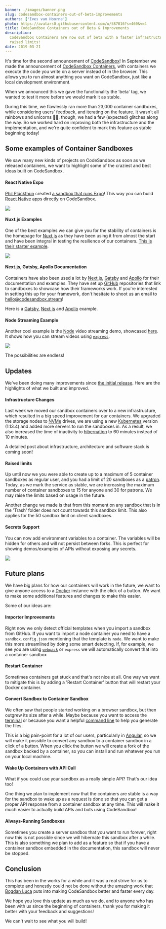 ```yaml
---
banner: ./images/banner.png
slug: codesandbox-containers-out-of-beta-improvements
authors: ['Ives van Hoorne']
photo: https://avatars0.githubusercontent.com/u/587016?s=460&v=4
title: CodeSandbox Containers out of Beta & Improvements
description:
  CodeSandbox Containers are now out of beta with a faster infrastructure and
  raised limits!
date: 2019-03-21
---
```


It's time for the second announcement of [CodeSandbox](https://codesandbox.stream)!
In September we made the announcement of
[CodeSandbox Containers](/post/announcing-codesandbox-containers), with
containers we execute the code you write on a server instead of in the browser.
This allows you to run almost anything you want on CodeSandbox, just like a
local development environment.

When we announced this we gave the functionality the 'beta' tag, we wanted to
test it more before we would mark it as stable.

During this time, we flawlessly ran more than 23,000 container sandboxes, while
considering users' feedback, and iterating on the feature. It wasn't all
rainbows and unicorns 🌈🦄, though, we had a few (expected) glitches along the
way. So we worked hard on improving both the infrastructure and the
implementation, and we're quite confident to mark this feature as stable
beginning today!

## Some examples of Container Sandboxes

We saw many new kinds of projects on CodeSandbox as soon as we released
containers, we want to highlight some of the craziest and best ideas built on
CodeSandbox.

#### React Native Expo

[Phil Plückthun](https://twitter.com/_philpl) created
[a sandbox that runs Expo](https://codesandbox.stream/s/wkjn0zlxpw)! This way you
can build [React Native](https://github.com/facebook/react-native) apps directly
on CodeSandbox.

![](images/0.png)

#### Nuxt.js Examples

One of the best examples we can give you for the stability of containers is the
homepage for [Nuxt.js](https://github.com/nuxt/nuxt.js) as they have been using
it from almost the start and have been integral in testing the resilience of our
containers.
[This is their starter example](https://codesandbox.stream/s/github/nuxt/codesandbox-nuxt/tree/master?fontsize=14).

![](images/1.png)

#### Next.js, Gatsby, Apollo Documentation

Containers have also been used a lot by
[Next.js](https://github.com/zeit/next.js),
[Gatsby](https://github.com/gatsbyjs/gatsby) and
[Apollo](https://www.apollographql.com) for their documentation and examples.
They have set up [GitHub](https://github.com) repositories that link to
sandboxes to showcase how their frameworks work. If you're interested in setting
this up for your framework, don't hesitate to shoot us an email to
hello@codesandbox.stream!

Here is a
[Gatsby](https://codesandbox.stream/s/github/gatsbyjs/gatsby-starter-default/tree/master),
[Next.js](https://codesandbox.stream/s/github/zeit/next.js/tree/master/examples/hello-world)
and [Apollo](https://codesandbox.stream/s/apollo-server) example.

#### Node Streaming Example

Another cool example is the [Node](https://github.com/nodejs/node) video
streaming demo, showcased [here](https://codesandbox.stream/s/14n6q1yr33). It shows
how you can stream videos using
[`express`](https://github.com/expressjs/express).

![](images/2.png)

The possibilities are endless!

## Updates

We've been doing many improvements since
[the initial release](/post/codesandbox-an-online-react-editor). Here are the
highlights of what we built and improved.

#### Infrastructure Changes

Last week we moved our sandbox containers over to a new infrastructure, which
resulted in a big speed improvement for our containers. We upgraded the storage
nodes to [NVMe](https://en.wikipedia.org/wiki/NVM_Express) drives, we are using
a new [Kubernetes](https://kubernetes.io) version (1.13.4) and added more
servers to run the sandboxes in. As a result, we also increased the time of
inactivity to
[hibernation](<https://en.wikipedia.org/wiki/Hibernation_(computing)>) to 60
minutes instead of 10 minutes.

A detailed post about infrastructure, architecture and software stack is coming
soon!

#### Raised limits

Up until now we you were able to create up to a maximum of 5 container sandboxes
as regular user, and you had a limit of 20 sandboxes as a
[patron](https://codesandbox.stream/patron). Today, as we mark the service as
stable, we are increasing the maximum number of container sandboxes to 15 for
anyone and 30 for patrons. We may raise the limits based on usage in the future.

Another change we made is that from this moment on any sandbox that is in the
'Trash' folder does not count towards this sandbox limit. This also applies for
the 50 sandbox limit on client sandboxes.

#### Secrets Support

You can now add environment variables to a container. The variables will be
hidden for others and will not persist between forks. This is perfect for
showing demos/examples of APIs without exposing any secrets.

![](images/3.png)

## Future plans

We have big plans for how our containers will work in the future, we want to
give anyone access to a [Docker](https://docker.com) instance with the click of
a button. We want to make some additional features and changes to make this
easier.

Some of our ideas are:

#### Importer Improvements

Right now we only detect official templates when you import a sandbox from
GitHub. If you want to import a node container you need to have a
`sandbox.config.json` mentioning that the template is `node`. We want to make
this more streamlined by doing some smart detecting. If, for example, we see you
are using [`webpack`](https://github.com/webpack/webpack) or `express` we will
automatically convert that into a container sandbox

#### Restart Container

Sometimes containers get stuck and that's not nice at all. One way we want to
mitigate this is by adding a 'Restart Container' button that will restart your
Docker container.

#### Convert Sandbox to Container Sandbox

We often saw that people started working on a browser sandbox, but then outgrew
its size after a while. Maybe because you want to access the
[terminal](https://en.wikipedia.org/wiki/Computer_terminal) or because you want
a helpful [command line](https://nl.wikipedia.org/wiki/Command-line-interface)
to help you generate the files.

This is a big pain-point for a lot of our users, particularly in
[Angular](https://github.com/angular/angular), so we will make it possible to
convert any sandbox to a container sandbox in a click of a button. When you
click the button we will create a fork of the sandbox backed by a container, so
you can install and run whatever you run on your local machine.

#### Wake Up Containers with API Call

What if you could use your sandbox as a really simple API? That's our idea too!

One thing we plan to implement now that the containers are stable is a way for
the sandbox to wake up as a request is done so that you can get a proper API
response from a container sandbox at any time. This will make it much easier to
actually build APIs and bots using CodeSandbox!

#### Always-Running Sandboxes

Sometimes you create a server sandbox that you want to run forever, right now
this is not possible since we will hibernate this sandbox after a while. This is
also something we plan to add as a feature so that if you have a container
sandbox embedded in the documentation, this sandbox will never be stopped.

## Conclusion

This has been in the works for a while and it was a real strive for us to
complete and honestly could not be done without the amazing work that
[Bogdan Luca](https://twitter.com/lucabogdan) puts into making CodeSandbox
better and faster every day.

We hope you love this update as much as we do, and to anyone who has been with
us since the beginning of containers, thank you for making it better with your
feedback and suggestions!

We can't wait to see what you will build!
